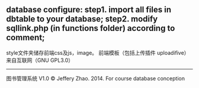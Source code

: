 database configure:
step1. import all files in dbtable to your database;
step2. modify sqllink.php (in functions folder) according to comment;
---
style文件夹储存前端css及js，image。
前端模板（包括上传插件 uploadifive）来自互联网（GNU GPL3.0）

---
图书管理系统
V1.0
&copy; Jeffery Zhao. 2014. For course database conception